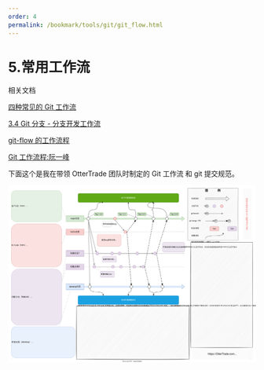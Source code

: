 ```yaml
---
order: 4
permalink: /bookmark/tools/git/git_flow.html
---
```


# 5.常用工作流

相关文档

[四种常见的 Git 工作流](https://juejin.cn/post/7031149758940971021)

[3.4 Git 分支 - 分支开发工作流](https://git-scm.com/book/zh/v2/Git-分支-分支开发工作流)

[git-flow 的工作流程](https://www.git-tower.com/learn/git/ebook/cn/command-line/advanced-topics/git-flow)

[Git 工作流程:阮一峰](https://www.ruanyifeng.com/blog/2015/12/git-workflow.html)

下面这个是我在带领 OtterTrade 团队时制定的 Git 工作流 和 git 提交规范。

![OtterTrade 团队 Git 协作工作流](image/git_flow.drawio.svg)
